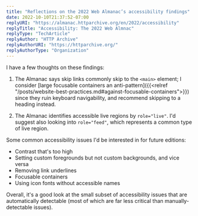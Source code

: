 ```yaml
---
title: "Reflections on the 2022 Web Almanac’s accessibility findings"
date: 2022-10-10T21:37:52-07:00
replyURI: "https://almanac.httparchive.org/en/2022/accessibility"
replyTitle: "Accessibility: The 2022 Web Almnac"
replyType: "TechArticle"
replyAuthor: "HTTP Archive"
replyAuthorURI: "https://httparchive.org/"
replyAuthorType: "Organization"
---
```


I have a few thoughts on these findings:

1. The Almanac says skip links commonly skip to the `<main>` element; I consider [large focusable containers an anti-pattern]({{<relref "/posts/website-best-practices.md#against-focusable-containers">}}) since they ruin keyboard navigability, and recommend skipping to a heading instead.

2. The Almanac identifies accessible live regions by `role="live"`. I'd suggest also looking into `role="feed"`, which represents a common type of live region.

Some common accessibility issues I'd be interested in for future editions:

- Contrast that's too high
- Setting custom foregrounds but not custom backgrounds, and vice versa
- Removing link underlines
- Focusable containers
- Using icon fonts without accessible names

Overall, it's a good look at the small subset of accessibility issues that are automatically detectable (most of which are far less critical than manually-detectable issues).

